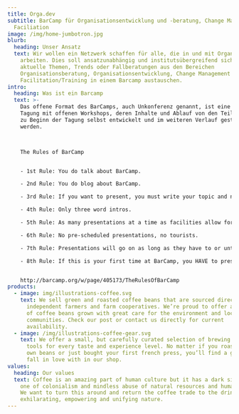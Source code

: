 ```yaml
---
title: Orga.dev
subtitle: BarCamp für Organisationsentwicklung und -beratung, Change Management,
  Faciliation
image: /img/home-jumbotron.jpg
blurb:
  heading: Unser Ansatz
  text: Wir wollen ein Netzwerk schaffen für alle, die in und mit Organisationen
    arbeiten. Dies soll ansatzunabhängig und institutsübergreifend sich über
    aktuelle Themen, Trends oder Fallberatungen aus den Bereichen
    Organisationsberatung, Organisationsentwicklung, Change Management und
    Facilitation/Training in einem Barcamp austauschen.
intro:
  heading: Was ist ein Barcamp
  text: >-
    Das offene Format des BarCamps, auch Unkonferenz genannt, ist eine offene
    Tagung mit offenen Workshops, deren Inhalte und Ablauf von den Teilnehmern
    zu Beginn der Tagung selbst entwickelt und im weiteren Verlauf gestaltet
    werden. 



    The Rules of BarCamp


    - 1st Rule: You do talk about BarCamp.

    - 2nd Rule: You do blog about BarCamp.

    - 3rd Rule: If you want to present, you must write your topic and name in a presentation slot.

    - 4th Rule: Only three word intros.

    - 5th Rule: As many presentations at a time as facilities allow for.

    - 6th Rule: No pre-scheduled presentations, no tourists.

    - 7th Rule: Presentations will go on as long as they have to or until they run into another presentation slot.

    - 8th Rule: If this is your first time at BarCamp, you HAVE to present. (Ok, you don't really HAVE to, but try to find someone to present with, or at least ask questions and be an interactive participant.)


    http://barcamp.org/w/page/405173/TheRulesOfBarCamp
products:
  - image: img/illustrations-coffee.svg
    text: We sell green and roasted coffee beans that are sourced directly from
      independent farmers and farm cooperatives. We’re proud to offer a variety
      of coffee beans grown with great care for the environment and local
      communities. Check our post or contact us directly for current
      availability.
  - image: /img/illustrations-coffee-gear.svg
    text: We offer a small, but carefully curated selection of brewing gear and
      tools for every taste and experience level. No matter if you roast your
      own beans or just bought your first french press, you’ll find a gadget to
      fall in love with in our shop.
values:
  heading: Our values
  text: Coffee is an amazing part of human culture but it has a dark side too –
    one of colonialism and mindless abuse of natural resources and human lives.
    We want to turn this around and return the coffee trade to the drink’s
    exhilarating, empowering and unifying nature.
---
```

